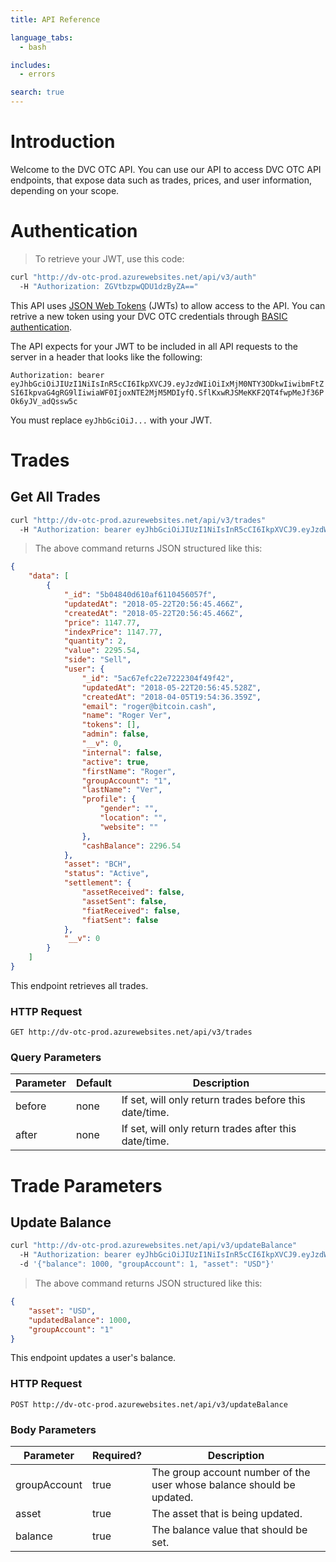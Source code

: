```yaml
---
title: API Reference

language_tabs:
  - bash

includes:
  - errors

search: true
---
```


# Introduction

Welcome to the DVC OTC API. You can use our API to access DVC OTC API endpoints, that expose data such as trades, prices, and user information, depending on your scope.


# Authentication

> To retrieve your JWT, use this code:

```bash
curl "http://dv-otc-prod.azurewebsites.net/api/v3/auth"
  -H "Authorization: ZGVtbzpwQDU1dzByZA=="
```

This API uses [JSON Web Tokens](https://jwt.io/) (JWTs) to allow access to the API. You can retrive a new token using your DVC OTC credentials through [BASIC authentication](https://swagger.io/docs/specification/authentication/basic-authentication/).

The API expects for your JWT to be included in all API requests to the server in a header that looks like the following:

`Authorization: bearer eyJhbGciOiJIUzI1NiIsInR5cCI6IkpXVCJ9.eyJzdWIiOiIxMjM0NTY3ODkwIiwibmFtZSI6IkpvaG4gRG9lIiwiaWF0IjoxNTE2MjM5MDIyfQ.SflKxwRJSMeKKF2QT4fwpMeJf36POk6yJV_adQssw5c`

<aside class="notice">
You must replace <code>eyJhbGciOiJ...</code> with your JWT.
</aside>

# Trades

## Get All Trades

```bash
curl "http://dv-otc-prod.azurewebsites.net/api/v3/trades"
  -H "Authorization: bearer eyJhbGciOiJIUzI1NiIsInR5cCI6IkpXVCJ9.eyJzdWIiOiIxMjM0NTY3ODkwIiwibmFtZSI6IkpvaG4gRG9lIiwiaWF0IjoxNTE2MjM5MDIyfQ.SflKxwRJSMeKKF2QT4fwpMeJf36POk6yJV_adQssw5c"
```

> The above command returns JSON structured like this:

```json
{
    "data": [
        {
            "_id": "5b04840d610af6110456057f",
            "updatedAt": "2018-05-22T20:56:45.466Z",
            "createdAt": "2018-05-22T20:56:45.466Z",
            "price": 1147.77,
            "indexPrice": 1147.77,
            "quantity": 2,
            "value": 2295.54,
            "side": "Sell",
            "user": {
                "_id": "5ac67efc22e7222304f49f42",
                "updatedAt": "2018-05-22T20:56:45.528Z",
                "createdAt": "2018-04-05T19:54:36.359Z",
                "email": "roger@bitcoin.cash",
                "name": "Roger Ver",
                "tokens": [],
                "admin": false,
                "__v": 0,
                "internal": false,
                "active": true,
                "firstName": "Roger",
                "groupAccount": "1",
                "lastName": "Ver",
                "profile": {
                    "gender": "",
                    "location": "",
                    "website": ""
                },
                "cashBalance": 2296.54
            },
            "asset": "BCH",
            "status": "Active",
            "settlement": {
                "assetReceived": false,
                "assetSent": false,
                "fiatReceived": false,
                "fiatSent": false
            },
            "__v": 0
        }
    ]
}
```

This endpoint retrieves all trades.

### HTTP Request

`GET http://dv-otc-prod.azurewebsites.net/api/v3/trades`

### Query Parameters

Parameter | Default | Description
--------- | ------- | -----------
before | none | If set, will only return trades before this date/time.
after | none |  If set, will only return trades after this date/time.

# Trade Parameters

## Update Balance

```bash
curl "http://dv-otc-prod.azurewebsites.net/api/v3/updateBalance"
  -H "Authorization: bearer eyJhbGciOiJIUzI1NiIsInR5cCI6IkpXVCJ9.eyJzdWIiOiIxMjM0NTY3ODkwIiwibmFtZSI6IkpvaG4gRG9lIiwiaWF0IjoxNTE2MjM5MDIyfQ.SflKxwRJSMeKKF2QT4fwpMeJf36POk6yJV_adQssw5c"
  -d '{"balance": 1000, "groupAccount": 1, "asset": "USD"}'
```

> The above command returns JSON structured like this:

```json
{
    "asset": "USD",
    "updatedBalance": 1000,
    "groupAccount": "1"
}
```

This endpoint updates a user's balance.

### HTTP Request

`POST http://dv-otc-prod.azurewebsites.net/api/v3/updateBalance`

### Body Parameters

Parameter | Required? | Description
--------- | ------- | -----------
groupAccount | true | The group account number of the user whose balance should be updated.
asset | true | The asset that is being updated.
balance | true | The balance value that should be set.